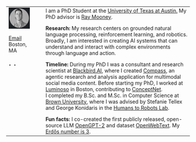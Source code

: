 <table>
    <colgroup>
        <col width="12%" />
        <col width="5%" />
        <col width="70%" />
    </colgroup>
    <tbody>
        <tr style="vertical-align: top;">
            <td>
                <img src="/assets/img/profile.jpg" align="left" alt="Vanya Cohen" style="margin: 0px 10px 0px 0px;"/>
                <br clear="all"/><br clear="all"/>
                <div class="meta-center">
                <nobr><i class="fas fa-fw fa-envelope" aria-hidden="true"></i> <a href='https://mailhide.io/e/OW8hdvV3'>Email</a></nobr>
                <br/>
                <i class="fas fa-fw fa-map-marker-alt" aria-hidden="true"></i> <span itemprop="name">Boston, MA</span>
                <br clear="all"/><br clear="all"/>
                <div style="font-size: 24px">
                <a href="https://twitter.com/vanyacohen" rel="nofollow noopener noreferrer"><i class="fab fa-fw fa-twitter-square" aria-hidden="true"></i></a>
                <span>&#183;</span>
                <a href="https://scholar.google.com/citations?user=VSc-eTAAAAAJ" rel="nofollow noopener noreferrer"><i class="fas fa-graduation-cap" aria-hidden="true"></i></a>
                <span>&#183;</span>
                <a href="https://www.linkedin.com/in/vanyacohen" rel="nofollow noopener noreferrer"><i class="fab fa-fw fa-linkedin" aria-hidden="true"></i></a>
                </div>
                </div>
            </td>
            <td></td>
            <td>  
                I am a PhD Student at the 
                <a href="https://www.cs.utexas.edu/~ml/">University of Texas at Austin.</a> My PhD advisor is <a href="https://www.cs.utexas.edu/~mooney/">Ray Mooney</a>.
                <ul></ul>
                <b>Research:</b> My research centers on grounded natural language processing, reinforcement learning, and robotics. Broadly, I am interested in creating AI systems that can understand and interact with complex environments through language and action.
                <ul></ul>
                <b>Timeline:</b> During my PhD I was a consultant and research scientist at <a href="https://blackbird.ai">Blackbird.AI</a>, where I created <a href="https://blackbird.ai/compass-context/">Compass</a>, an agentic research and analysis application for multimodal social media content. Before starting my PhD, I worked at <a href="https://en.wikipedia.org/wiki/Luminoso">Luminoso</a> in Boston, contributing to <a href="https://conceptnet.io">ConceptNet</a>.<br>
                I completed my B.Sc. and M.Sc. in Computer Science at 
                <a href="https://cs.brown.edu">Brown University</a>, where I was advised by Stefanie Tellex and George Konidaris in the 
                <a href="https://h2r.cs.brown.edu">Humans to Robots Lab</a>.
                <ul></ul>
                <b>Fun facts:</b> I co-created the first publicly released, open-source LLM <a href="https://www.wired.com/story/dangerous-ai-open-source/">OpenGPT-2</a> and dataset <a href="https://huggingface.co/datasets/Skylion007/openwebtext">OpenWebText</a>. My <a href="https://www.csauthors.net/distance/vanya-cohen/paul-erdos">Erdős number is 3</a>.
            </td>
        </tr>
    </tbody>
</table>
